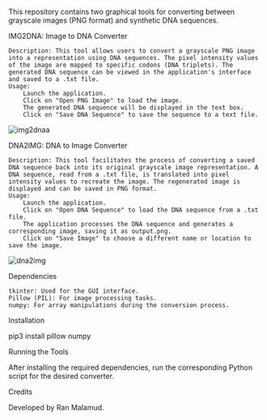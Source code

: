 <title>Image ⇄ DNA Converters</title>

This repository contains two graphical tools for converting between grayscale images (PNG format) and synthetic DNA sequences.


IMG2DNA: Image to DNA Converter

    Description: This tool allows users to convert a grayscale PNG image into a representation using DNA sequences. The pixel intensity values of the image are mapped to specific codons (DNA triplets). The generated DNA sequence can be viewed in the application's interface and saved to a .txt file.
    Usage:
        Launch the application.
        Click on "Open PNG Image" to load the image.
        The generated DNA sequence will be displayed in the text box.
        Click on "Save DNA Sequence" to save the sequence to a text file.
![img2dnaa](https://github.com/Ran2K-Creator/img2dna/assets/65309980/2f10ffd6-2d69-4745-8862-8c5a3f502e28)


DNA2IMG: DNA to Image Converter

    Description: This tool facilitates the process of converting a saved DNA sequence back into its original grayscale image representation. A DNA sequence, read from a .txt file, is translated into pixel intensity values to recreate the image. The regenerated image is displayed and can be saved in PNG format.
    Usage:
        Launch the application.
        Click on "Open DNA Sequence" to load the DNA sequence from a .txt file.
        The application processes the DNA sequence and generates a corresponding image, saving it as output.png.
        Click on "Save Image" to choose a different name or location to save the image.
![dna2img](https://github.com/Ran2K-Creator/img2dna/assets/65309980/57b4d3bc-4ccd-484d-8939-bb2a711d4311)


Dependencies

    tkinter: Used for the GUI interface.
    Pillow (PIL): For image processing tasks.
    numpy: For array manipulations during the conversion process.

Installation

pip3 install pillow numpy

Running the Tools

After installing the required dependencies, run the corresponding Python script for the desired converter.


Credits

Developed by Ran Malamud.

